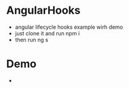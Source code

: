 # AngularHooks

- angular lifecycle hooks example wirh demo
- just clone it and run npm i 
- then run ng s
# Demo
- 
